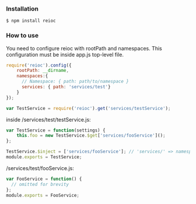 ### Installation

```
$ npm install reioc
```

### How to use

You need to configure reioc with rootPath and namespaces. This configuration must be inside app.js top-level file.
```javascript
require('reioc').config({
    rootPath: __dirname,
    namespaces:{
      // Namespace: { path: path/to/namespace }
      services: { path: 'services/test'}
    }
});

var TestService = require('reioc').get('services/testService');
```
inside /services/test/testService.js:
```javascript
var TestService = function(settings) {
	this.foo = new TestService.$get['services/fooService']();
};

TestService.$inject = ['services/fooService']; // 'services/' => namespace, 'fooService' => fooService.js, located in 'services' namespace path ({path: 'services/test'}), i.e fooService => services/test/fooService.js
module.exports = TestService;
```
/services/test/fooService.js:
```javascript
var FooService = function() {
  // omitted for brevity
};
module.exports = FooService;
```
